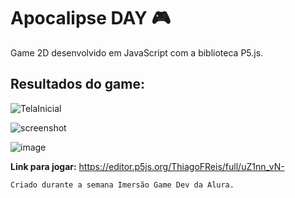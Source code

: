 # Apocalipse DAY :video_game:
Game 2D desenvolvido em JavaScript com a biblioteca P5.js.
## Resultados do game:
![TelaInicial](https://user-images.githubusercontent.com/63068481/86367666-a2081400-bc52-11ea-83f6-d78ed652527b.png)

![screenshot](https://user-images.githubusercontent.com/63068481/86370661-64a58580-bc56-11ea-954d-416f2adb6d68.png)

![image](https://user-images.githubusercontent.com/63068481/86370375-07113900-bc56-11ea-8038-143533d46d46.png)


**Link para jogar:** https://editor.p5js.org/ThiagoFReis/full/uZ1nn_vN-

`Criado durante a semana Imersão Game Dev da Alura.`
